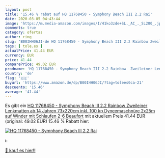 ```yaml
---
layout: post
title: '15.46 % rabat auf HQ 11768450 - Symphony Beach III 2.2 Rai'
date: 2020-03-05 04:43:44
image: 'https://m.media-amazon.com/images/I/41ko3zde+SL._AC_._SL200_.jpg'
comments: true
category: ofertas
author: ring
slug: 'B00IHH06JI-de HQ 11768450 - Symphony Beach III 2.2 Rainbow Zweileiner...'
tags: [ tole.es ]
actualPrice: 41.44 EUR
currency: EUR
price: 41.44
comparePrice: 49.02 EUR
prodname: 'HQ 11768450 - Symphony Beach III 2.2 Rainbow  Zweileiner Lenkmatten  ab 14 Jahren  73x220cm  inkl. 100 kp Dyneemaschnüre 2x25m auf Winder mit Schlaufen  2-6 Beaufort'
country: 'de'
flag: '🇩🇪'
buyurl: 'https://www.amazon.de/dp/B00IHH06JI/?tag=tolees0ca-21'
descuento: '15.46'
average: '41.44'
---
```


Es gibt ein [HQ 11768450 - Symphony Beach III 2.2 Rainbow  Zweileiner Lenkmatten  ab 14 Jahren  73x220cm  inkl. 100 kp Dyneemaschnüre 2x25m auf Winder mit Schlaufen  2-6 Beaufort](https://www.amazon.de/dp/B00IHH06JI/?tag=tolees0ca-21) mit aktuellem Preis 41.44 EUR (original: 49.02 EUR) 15.46 % Rabatt hier:

[![HQ 11768450 - Symphony Beach III 2.2 Rai](https://m.media-amazon.com/images/I/41ko3zde+SL._AC_._SL200_.jpg)](https://www.amazon.de/dp/B00IHH06JI/?tag=tolees0ca-21)

ℹ️:


[🛒 kauf es hier!!](https://www.amazon.de/dp/B00IHH06JI/?tag=tolees0ca-21)
